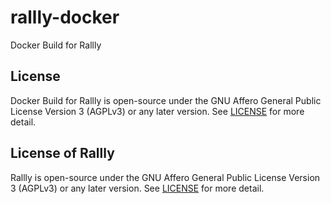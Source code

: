 # rallly-docker
Docker Build for Rallly

## License 
Docker Build for Rallly is open-source under the GNU Affero General Public License Version 3 (AGPLv3) or any later version. See [LICENSE](LICENSE) for more detail.

## License of Rallly
Rallly is open-source under the GNU Affero General Public License Version 3 (AGPLv3) or any later version. See [LICENSE](https://github.com/lukevella/rallly/blob/main/LICENSE) for more detail.
